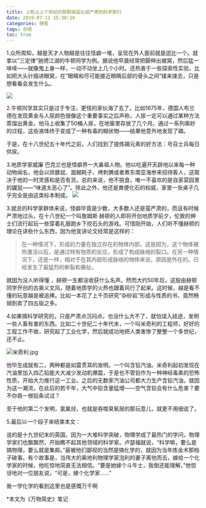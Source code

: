 ```yaml
---
title: 上和上上个世纪的那群或逗比或严肃的科学家们
date: 2019-07-11 15:30:18
categories: 随笔
tags: 杂感
toc: true
---
```

1.众所周知，越是天才人物越是往往怪癖一堆，呈现在外人面前就是逗比一个。就拿以“三定律”驰骋江湖的牛顿同学为例。据说他早晨经常把脚伸出被窝，然后猛一哆嗦——就像鬼上身一样，一动不动坐上几个小时。还热衷于一些探索性实验，比如把大头针插进眼窝，在“眼睛和尽可能接近眼睛后部的骨头之间”揉来揉去，只是想看看会发生什么。

![](http://upload-images.jianshu.io/upload_images/29336-10c8dcc59277408b.jpg)

2.牛顿同学其实只是过于专注，更怪的家伙海了去了。比如1675年，德国人布兰德在发现黄金与人尿颜色很像这个重要事实之后声称，人尿一定可以通过某种方法蒸馏出黄金。他马上收集了50桶人尿，在地窖里存放了几个月。通过一系列奥妙的过程，这些液体终于变成了一种有毒的糊状物——结果他意外地发现了磷。

于是，在十八世纪五十年代之前，人们找到了提炼磷元素的好方法：号召士兵每日供尿。

3.地质学家威廉 巴克兰也是怪癖界一大鼻祖人物。他以吃遍开天辟地以来每一种动物闻名，他会以烘豚鼠、面糊耗子、烤刺猬或者煮东南亚海参来招待客人，这取决于他的一时灵感和是否有货。总的来说，他不挑食，唯一不喜欢的是自家菜园里的鼹鼠——“味道太恶心了”。除此之外，他还是粪便化石的权威，家里一张桌子几乎完全是由这类标本制成。
![](http://upload-images.jianshu.io/upload_images/29336-9eb1a3f9d678c6b0.jpg)

3.就总的科学家群体来说，怪癖毕竟是少数，大多数人还是蛮严肃的，而且有时候严肃地过头。在十八世纪一个叫詹姆斯 赫顿的人即将开创地质学前夕，伦敦的绅士们流行起玩一些穿着礼服跑乡下挖石头的游戏。可惜刚开始，人们听不懂赫顿的理论在讲些什么东西，因为他宣讲论文经常是这样的：

>在一种情况下，形成的力量在独立存在的物体内部。这是因为，这个物体被热激活以后，是通过特有物质的反应，形成了构成脉络的裂口。在另一种情况下，还是一样，相对于在其内部形成脉络的物体来说，原因是外在的。已经发生了最猛烈的断裂和撕扯。

就因为没人听得懂  ，赫顿一生都没收获什么名声。然而大约50年后，这股由赫顿同学开创的古奥义文风，随着地质学的火热也跟着风行了起来。这时候，越是看不懂的玩意越是被追捧。比如一本花了上千页研究“杂砂岩”形成与性质的书，竟然畅销到卖了四五版之多。

4.如果搞科学研究的，只是严肃点沉闷点，也没什么大不了，就怕误入歧途，发明一些人畜有害的东西。比如二十世纪二十年代末，一个叫米奇利的工程师，好好的工程工作不做，研究起了工业化学，然后就成功地把人类害惨了整整一个多世纪，还不止。

![米奇利.jpg](http://upload-images.jianshu.io/upload_images/29336-64b82d9a864a8fdf.jpg)

他毕生成就有二，两种都是如雷贯耳的发明。一个叫含铅汽油。米奇利起初发现在汽油里加入四乙铅能大大减少发动机爆震，于是也不管铅作为一种神经毒素的恐怖性质，开始大力推行这一工业。之后的无数家汽油公司都大力生产含铅汽油，就因为这一潮流，在此后的若干年，大气中铅含量猛增——空气含铅会有什么危害？要不你吞一根铅条试试？

至于他的第二个发明，氯氟烃，也就是吞噬臭氧层的那玩意儿，就更不用细说了。

5.最后以一个段子来结束本文：

说的是十九世纪末的英国，因为一大堆科学突破，物理学成了最热门的学问，物理学家们也飘飘然，开始瞧不起其他领域的科学家。卢瑟福就说，“科学嘛，要么是搞物理，要么就是集邮。”最被他们鄙视的当然是搞化学的，就因为当年炼金术那档子破事。有个故事是，当伟大的奥地利物理学家泡利的妻子离他而去，嫁给一个化学家的时候，他吃惊地简直无法相信。“要是她嫁个斗牛士，我倒还能理解，”他惊讶地对一位朋友说，“可是，嫁个化学家……”

我一学化学的看到这里也是感慨万千啊

*本文为《万物简史》笔记


